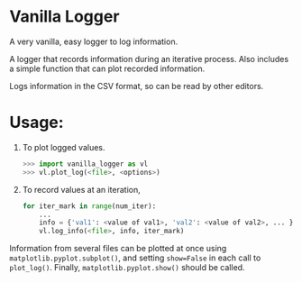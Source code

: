# Vanilla Logger
A very vanilla, easy logger to log information.

A logger that records information during an iterative process. 
Also includes a simple function that can plot recorded information. 

Logs information in the CSV format, so can be read by other editors. 

# Usage:

 1. To plot logged values. 
    ```python
    >>> import vanilla_logger as vl
    >>> vl.plot_log(<file>, <options>)
    ```

 2. To record values at an iteration, 

    ```python
    for iter_mark in range(num_iter):
        ...
        info = {'val1': <value of val1>, 'val2': <value of val2>, ... }
        vl.log_info(<file>, info, iter_mark)
    ```

Information from several files can be plotted at once 
using `matplotlib.pyplot.subplot()`, and setting `show=False`
in each call to `plot_log()`. Finally, 
`matplotlib.pyplot.show()` should be called. 
